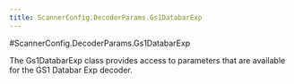 ```yaml
---
title: ScannerConfig.DecoderParams.Gs1DatabarExp
---
```

#ScannerConfig.DecoderParams.Gs1DatabarExp

The Gs1DatabarExp class provides access to parameters that are
 available for the GS1 Databar Exp decoder.

